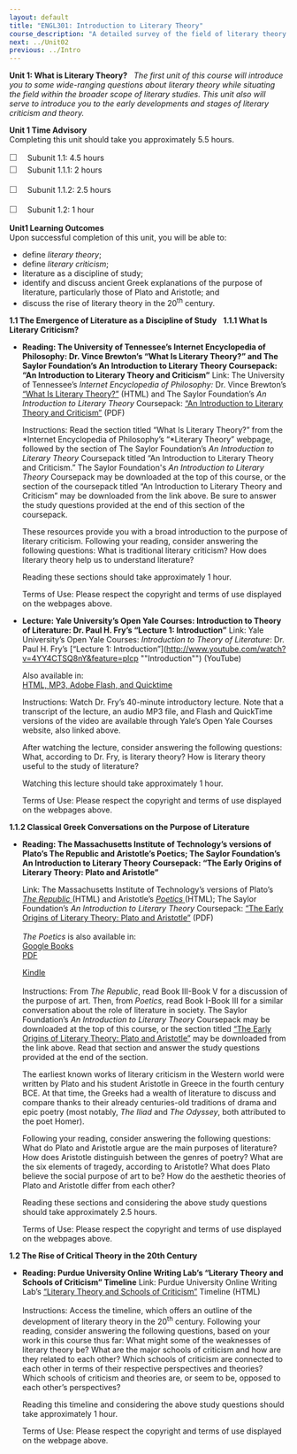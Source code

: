 ```yaml
---
layout: default
title: "ENGL301: Introduction to Literary Theory"
course_description: "A detailed survey of the field of literary theory. Examines and explicates a wide-range of literary theories, including formalism, psychoanalytic theory, Marxist theory, feminist theory, queer theory, deconstruction, semiotics, and recent trends in literary theory."
next: ../Unit02
previous: ../Intro
---
```

**Unit 1: What is Literary Theory?** <span id="1"></span> 
*The first unit of this course will introduce you to some wide-ranging
questions about literary theory while situating the field within the
broader scope of literary studies. This unit also will serve to
introduce you to the early developments and stages of literary criticism
and theory.*

**Unit 1 Time Advisory**  
Completing this unit should take you approximately 5.5 hours.  
  
 <span
style="color: rgb(85, 85, 85); font-family: 'Myriad Pro', 'Gill Sans', 'Gill Sans MT', Calibri, sans-serif; font-size: 16.363636016845703px; line-height: 21.81818199157715px;">☐
   </span>Subunit 1.1: 4.5 hours  
<span
style="color: rgb(85, 85, 85); font-family: 'Myriad Pro', 'Gill Sans', 'Gill Sans MT', Calibri, sans-serif; font-size: 16.363636016845703px; line-height: 21.81818199157715px;">☐
   </span>Subunit 1.1.1: 2 hours

<span
style="color: rgb(85, 85, 85); font-family: 'Myriad Pro', 'Gill Sans', 'Gill Sans MT', Calibri, sans-serif; font-size: 16.363636016845703px; line-height: 21.81818199157715px;">☐
   </span>Subunit 1.1.2: 2.5 hours

<span
style="color: rgb(85, 85, 85); font-family: 'Myriad Pro', 'Gill Sans', 'Gill Sans MT', Calibri, sans-serif; font-size: 16.363636016845703px; line-height: 21.81818199157715px;">☐
   </span>Subunit 1.2: 1 hour

**Unit1 Learning Outcomes**  
Upon successful completion of this unit, you will be able to:  
-   <span id="cke_bm_553S" style="display: none;"> </span>define
    *literary theory*;
-   define *literary criticism*;
-   literature as a discipline of study;
-   identify and discuss ancient Greek explanations of the purpose of
    literature, particularly those of Plato and Aristotle; and
-   discuss the rise of literary theory in the 20<sup>th</sup>
    century.<span id="cke_bm_553E" style="display: none;"> </span>

**1.1 The Emergence of Literature as a Discipline of Study** <span
id="1.1"></span> 
**1.1.1 What Is Literary Criticism?** <span id="1.1.1"></span> 
-   **Reading: The University of Tennessee’s Internet Encyclopedia of
    Philosophy: Dr. Vince Brewton’s “What Is Literary Theory?” and The
    Saylor Foundation’s An Introduction to Literary Theory Coursepack:
    “An Introduction to Literary Theory and Criticism”**
    Link: The University of Tennessee’s *Internet Encyclopedia of
    Philosophy:* Dr. Vince Brewton’s [“What Is Literary
    Theory?”](http://www.iep.utm.edu/literary/#H1) (HTML) and The Saylor
    Foundation’s *An Introduction to Literary Theory* Coursepack: [“An
    Introduction to Literary Theory and
    Criticism”](https://resources.saylor.org/archived/wp-content/uploads/2011/09/ENGL301-An-Introduction-to-Literary-Criticism-and-Theory.pdf) (PDF)  
      
     Instructions: Read the section titled “What Is Literary Theory?”
    from the *Internet Encyclopedia of Philosophy’s “*Literary Theory”
    webpage, followed by the section of The Saylor Foundation’s *An
    Introduction to Literary Theory* Coursepack titled “An Introduction
    to Literary Theory and Criticism.” The Saylor Foundation's *An
    Introduction to Literary Theory* Coursepack may be downloaded at the
    top of this course, or the section of the coursepack titled “An
    Introduction to Literary Theory and Criticism” may be downloaded
    from the link above. Be sure to answer the study questions provided
    at the end of this section of the coursepack.  
      
     These resources provide you with a broad introduction to the
    purpose of literary criticism. Following your reading, consider
    answering the following questions: What is traditional literary
    criticism? How does literary theory help us to understand
    literature?  
      
     Reading these sections should take approximately 1 hour.  
      
     Terms of Use: Please respect the copyright and terms of use
    displayed on the webpages above.

-   **Lecture: Yale University’s Open Yale Courses: Introduction to
    Theory of Literature: Dr. Paul H. Fry’s “Lecture 1: Introduction”**
    Link: Yale University’s Open Yale Courses: *Introduction to Theory
    of Literature*: Dr. Paul H. Fry’s [“Lecture 1:
    Introduction”](http://www.youtube.com/watch?v=4YY4CTSQ8nY&feature=plcp ""Introduction"") (YouTube)  
      
     Also available in:  
     [HTML, MP3, Adobe Flash, and Quicktime  
    ](http://oyc.yale.edu/english/engl-300/lecture-1)  

    Instructions: Watch Dr. Fry’s 40-minute introductory lecture. Note
    that a transcript of the lecture, an audio MP3 file, and Flash and
    QuickTime versions of the video are available through Yale’s Open
    Yale Courses website, also linked above.  
      
     After watching the lecture, consider answering the following
    questions: What, according to Dr. Fry, is literary theory? How is
    literary theory useful to the study of literature?  
      
     Watching this lecture should take approximately 1 hour.  
      
     Terms of Use: Please respect the copyright and terms of use
    displayed on the webpages above.

**1.1.2 Classical Greek Conversations on the Purpose of Literature**
<span id="1.1.2"></span> 
-   **Reading: The Massachusetts Institute of Technology’s versions of
    Plato’s The Republic and Aristotle’s Poetics; The Saylor
    Foundation’s An Introduction to Literary Theory Coursepack: “The
    Early Origins of Literary Theory: Plato and Aristotle”**

    Link: The Massachusetts Institute of Technology’s versions of
    Plato’s [*The
    Republic* ](http://classics.mit.edu/Plato/republic.html)(HTML) and
    Aristotle’s
    [*Poetics* ](http://classics.mit.edu/Aristotle/poetics.html)(HTML); The
    Saylor Foundation’s *An Introduction to Literary Theory* Coursepack:
    [“The Early Origins of Literary Theory: Plato and
    Aristotle”](https://resources.saylor.org/archived/wp-content/uploads/2011/09/ENGL301-The-Early-Origins-of-Literary-Theory.pdf) (PDF)  
        
     *The Poetics* is also available in:  
     [Google
    Books](http://books.google.com/books?id=-K7U239OtKMC&printsec=frontcover&dq=poetics&hl=en&ei=ZItZTLqyAcXDnAfn5MSyCQ&sa=X&oi=book_result&ct=book-thumbnail&resnum=3&ved=0CDAQ6wEwAg#v=onepage&q&f=false)  
     [PDF](http://sparks.eserver.org/books/aristotle_poetics.pdf)  

    [Kindle](http://www.amazon.com/Poetics-English-ebook/dp/B0082UQ964/ref=sr_1_1?s=digital-text&ie=UTF8&qid=1351523662&sr=1-1&keywords=the+poetics "Kindle")  
        
    Instructions: From *The Republic*, read Book III-Book V for a
    discussion of the purpose of art. Then, from *Poetics,* read Book
    I-Book III for a similar conversation about the role of literature
    in society. The Saylor Foundation’s *An Introduction to Literary
    Theory* Coursepack may be downloaded at the top of this course, or
    the section titled [“The Early Origins of Literary Theory: Plato and
    Aristotle”](https://resources.saylor.org/archived/wp-content/uploads/2011/09/ENGL301-The-Early-Origins-of-Literary-Theory.pdf) may
    be downloaded from the link above. Read that section and answer the
    study questions provided at the end of the section.  
      
     The earliest known works of literary criticism in the Western world
    were written by Plato and his student Aristotle in Greece in the
    fourth century BCE. At that time, the Greeks had a wealth of
    literature to discuss and compare thanks to their already
    centuries-old traditions of drama and epic poetry (most notably,
    *The Iliad* and *The Odyssey*, both attributed to the poet Homer).  
      
     Following your reading, consider answering the following questions:
    What do Plato and Aristotle argue are the main purposes of
    literature? How does Aristotle distinguish between the genres of
    poetry? What are the six elements of tragedy, according to
    Aristotle? What does Plato believe the social purpose of art to be?
    How do the aesthetic theories of Plato and Aristotle differ from
    each other?  
      
     Reading these sections and considering the above study questions
    should take approximately 2.5 hours.

      
     Terms of Use: Please respect the copyright and terms of use
    displayed on the webpages above.

**1.2 The Rise of Critical Theory in the 20th Century** <span
id="1.2"></span> 
-   **Reading: Purdue University Online Writing Lab’s “Literary Theory
    and Schools of Criticism” Timeline**
    Link: Purdue University Online Writing Lab’s [“Literary Theory and
    Schools of
    Criticism”](http://owl.english.purdue.edu/owl/resource/722/01/) Timeline
    (HTML)  
        
     Instructions: Access the timeline, which offers an outline of the
    development of literary theory in the 20<sup>th</sup>
    century. Following your reading, consider answering the following
    questions, based on your work in this course thus far: What might
    some of the weaknesses of literary theory be? What are the major
    schools of criticism and how are they related to each other? Which
    schools of criticism are connected to each other in terms of their
    respective perspectives and theories? Which schools of criticism and
    theories are, or seem to be, opposed to each other’s perspectives?  
      

    Reading this timeline and considering the above study questions
    should take approximately 1 hour.   
      
     Terms of Use: Please respect the copyright and terms of use
    displayed on the webpage above.


